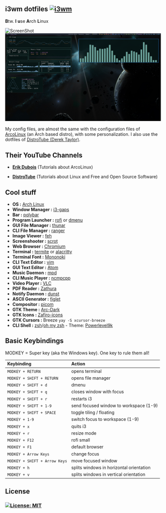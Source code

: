 ## i3wm dotfiles [![i3wm](https://img.shields.io/badge/I3-WM-yellow?style=flat-square)](https://i3wm.org)

**B**tw. **I** **u**se **A**rch **L**inux

![ScreenShot](https://i.imgur.com/2NTO46a.png)
![ScreenShot](https://github.com/Terke/dotfiles/blob/master/screenshots/IV.png)

My config files, are almost the same with the configuration files of [ArcoLinux](https://arcolinux.info/) (an Arch based distro), with some personalization. I also use the dotfiles of [DistroTube (Derek Taylor)](https://gitlab.com/dwt1).

## Their YouTube Channels

- **[Erik Dubois](https://www.youtube.com/channel/UCJdmdUp5BrsWsYVQUylCMLg)** (Tutorials about ArcoLinux)

- **[DistroTube](https://www.youtube.com/channel/UCVls1GmFKf6WlTraIb_IaJg)** (Tutorials about Linux and Free and Open Source Software)

## Cool stuff

- **OS :** [Arch Linux](https://www.archlinux.org/)
- **Window Manager :** [i3-gaps](https://github.com/Airblader/i3)
- **Bar :** [polybar](https://github.com/polybar/polybar)
- **Program Launcher :** [rofi](https://github.com/davatorium/rofi) or [dmenu](https://tools.suckless.org/dmenu/)
- **GUI File Manager :** [thunar](https://github.com/xfce-mirror/thunar)
- **CLI File Manager :** [ranger](https://github.com/ranger/ranger)
- **Image Viewer :** [feh](https://github.com/derf/feh)
- **Screenshooter :** [scrot](https://github.com/resurrecting-open-source-projects/scrot)
- **Web Browser :** [Chromium](https://github.com/chromium/chromium)
- **Terminal :** [termite](https://github.com/thestinger/termite) or [alacritty](https://github.com/alacritty/alacritty)
- **Terminal Font :** [Mononoki](https://madmalik.github.io/mononoki/)
- **CLI Text Editor :** [vim](https://github.com/vim/vim)
- **GUI Text Editor :** [Atom](https://flight-manual.atom.io/getting-started/sections/installing-atom/)
- **Music Daemon :** [mpd](https://www.musicpd.org/)
- **CLI Music Player :** [ncmpcpp](https://github.com/arybczak/ncmpcpp)
- **Video Player :** [VLC](https://www.videolan.org/vlc/index.el.html)
- **PDF Reader :** [Zathura](https://pwmt.org/projects/zathura/)
- **Notify Daemon :** [dunst](https://github.com/dunst-project/dunst)
- **ASCII Generator :** [figlet](http://www.figlet.org/)
- **Compositor :** [picom](https://github.com/yshui/picom)
- **GTK Theme :** [Arc-Dark](https://github.com/horst3180/arc-theme)
- **GTK Icons :** [Zafiro-icons](https://github.com/zayronxio/Zafiro-icons)
- **GTK Cursors :** Breeze `yay -S xcursor-breeze`
- **CLI Shell :** [zsh](http://zsh.sourceforge.net)/[oh my zsh](https://ohmyz.sh/) - Theme: [Powerlevel9k](https://github.com/Powerlevel9k/powerlevel9k)

## Basic Keybindings

MODKEY = Super key (aka the Windows key). One key to rule them all!

| Keybinding | Action |
| :--- | :--- |
| `MODKEY + RETURN` | opens terminal |
| `MODKEY + SHIFT + RETURN` | opens file manager |
| `MODKEY + SHIFT + d` | dmenu |
| `MODKEY + SHIFT + q` | closes window with focus |
| `MODKEY + SHIFT + r` | restarts i3 |
| `MODKEY + SHIFT + 1-9` | send focused window to workspace (1-9) |
| `MODKEY + SHIFT + SPACE` | toggle tiling / floating |
| `MODKEY + 1-9` | switch focus to workspace (1-9) |
| `MODKEY + x` | quits i3 |
| `MODKEY + r` | resize mode |
| `MODKEY + F12` | rofi small |
| `MODKEY + F1` | default browser |
| `MODKEY + Arrow Keys` | change focus |
| `MODKEY + SHIFT + Arrow Keys` | move focused window |
| `MODKEY + h` | splits windows in horizontal orientation |
| `MODKEY + v` | splits windows in vertical orientation |

## License

### [![License: MIT](https://img.shields.io/badge/License-MIT-green.svg)](https://opensource.org/licenses/MIT)